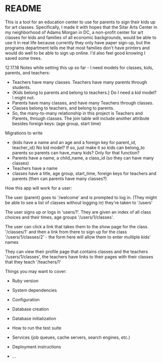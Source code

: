 # README

This is a tool for an education center to use for parents to sign their kids up for art classes. Specifically, I made it with hopes that the Sitar Arts Center in my neighborhood of Adams Morgan in DC, a non-profit center for art classes for kids and families of all economic backgrounds, would be able to use it in real life because currently they only have paper sign-up, but the programs department tells me that most families don't have printers and would do well to be able to sign up online. I'd also feel good knowing I saved some trees.

12.17.18
Notes while setting this up so far -
I need models for classes, kids, parents, and teachers:
* Teachers have many classes. Teachers have many parents through students.
* {Kids belong to parents and belong to teachers.} Do I need a kid model? I might not.
* Parents have many classes, and have many Teachers through classes.
* Classes belong to teachers, and belong to parents.
* So, the many-to-many relationship in this project is Teachers and Parents, through classes. The join table will include another attribute besides foreign keys: (age group, start time)

Migrations to write
* {kids have a name and an age and a foreign key for parent_id, teacher_id} No kid model? If so, just make it so kids can belong_to parents so parents can have_many kids? Only for that function?
* Parents have a name, a child_name, a class_id (so they can have many classes)
* Teachers have a name
* classes have a title, age group, start_time, foreign keys for teachers and parents (then can parents have many classes?)


How this app will work for a user:

The user (parent) goes to '/welcome' and is prompted to log in. (They might be able to see a list of classes without logging in) they're taken to '/users'

The user signs up or logs in 'users/1'. They are given an index of all class choices and their times, age groups '/users/1/classes'.

The user can click a link that takes them to the show page for the class. '/classes/1' and then a link from there to sign up for the class '/users/1/classes/2' - the form here will allow them to enter multiple kids' names

They can view their profile page that contains classes and the teachers '/users/1/classes', the teachers have links to their pages with their classes that they teach '/teachers/1'


Things you may want to cover:

* Ruby version

* System dependencies

* Configuration

* Database creation

* Database initialization

* How to run the test suite

* Services (job queues, cache servers, search engines, etc.)

* Deployment instructions

* ...
